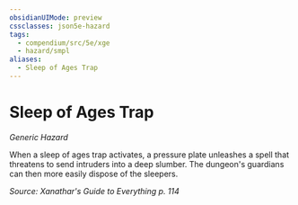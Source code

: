 ```yaml
---
obsidianUIMode: preview
cssclasses: json5e-hazard
tags:
  - compendium/src/5e/xge
  - hazard/smpl
aliases:
  - Sleep of Ages Trap
---
```

# Sleep of Ages Trap
*Generic Hazard*  

When a sleep of ages trap activates, a pressure plate unleashes a spell that threatens to send intruders into a deep slumber. The dungeon's guardians can then more easily dispose of the sleepers.

*Source: Xanathar's Guide to Everything p. 114*